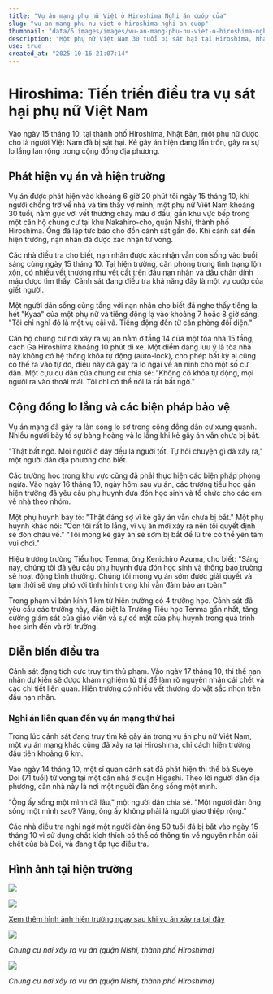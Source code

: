 ```yaml
---
title: "Vụ án mạng phụ nữ Việt ở Hiroshima Nghi án cướp của"
slug: "vu-an-mang-phu-nu-viet-o-hiroshima-nghi-an-cuop"
thumbnail: "data/6.images/images/vu-an-mang-phu-nu-viet-o-hiroshima-nghi-an-cuop.webp"
description: "Một phụ nữ Việt Nam 30 tuổi bị sát hại tại Hiroshima, Nhật Bản. Nạn nhân có nhiều vết thương trên đầu, hiện trường có dấu chân dính máu. Cảnh sát đang điều tra khả năng đây là vụ cướp của giết người."
use: true
created_at: "2025-10-16 21:07:14"
---
```


# Hiroshima: Tiến triển điều tra vụ sát hại phụ nữ Việt Nam

Vào ngày 15 tháng 10, tại thành phố Hiroshima, Nhật Bản, một phụ nữ được cho là người Việt Nam đã bị sát hại. Kẻ gây án hiện đang lẩn trốn, gây ra sự lo lắng lan rộng trong cộng đồng địa phương.

## Phát hiện vụ án và hiện trường

Vụ án được phát hiện vào khoảng 6 giờ 20 phút tối ngày 15 tháng 10, khi người chồng trở về nhà và tìm thấy vợ mình, một phụ nữ Việt Nam khoảng 30 tuổi, nằm gục với vết thương chảy máu ở đầu, gần khu vực bếp trong một căn hộ chung cư tại khu Nakahiro-cho, quận Nishi, thành phố Hiroshima. Ông đã lập tức báo cho đồn cảnh sát gần đó. Khi cảnh sát đến hiện trường, nạn nhân đã được xác nhận tử vong.

Các nhà điều tra cho biết, nạn nhân được xác nhận vẫn còn sống vào buổi sáng cùng ngày 15 tháng 10. Tại hiện trường, căn phòng trong tình trạng lộn xộn, có nhiều vết thương như vết cắt trên đầu nạn nhân và dấu chân dính máu được tìm thấy. Cảnh sát đang điều tra khả năng đây là một vụ cướp của giết người.

Một người dân sống cùng tầng với nạn nhân cho biết đã nghe thấy tiếng la hét "Kyaa" của một phụ nữ và tiếng động lạ vào khoảng 7 hoặc 8 giờ sáng. "Tôi chỉ nghĩ đó là một vụ cãi vã. Tiếng động đến từ căn phòng đối diện."

Căn hộ chung cư nơi xảy ra vụ án nằm ở tầng 14 của một tòa nhà 15 tầng, cách Ga Hiroshima khoảng 10 phút đi xe. Một điểm đáng lưu ý là tòa nhà này không có hệ thống khóa tự động (auto-lock), cho phép bất kỳ ai cũng có thể ra vào tự do, điều này đã gây ra lo ngại về an ninh cho một số cư dân. Một cựu cư dân của chung cư chia sẻ: "Không có khóa tự động, mọi người ra vào thoải mái. Tôi chỉ có thể nói là rất bất ngờ."

## Cộng đồng lo lắng và các biện pháp bảo vệ

Vụ án mạng đã gây ra làn sóng lo sợ trong cộng đồng dân cư xung quanh. Nhiều người bày tỏ sự bàng hoàng và lo lắng khi kẻ gây án vẫn chưa bị bắt.

"Thật bất ngờ. Mọi người ở đây đều là người tốt. Tự hỏi chuyện gì đã xảy ra," một người dân địa phương cho biết.

Các trường học trong khu vực cũng đã phải thực hiện các biện pháp phòng ngừa. Vào ngày 16 tháng 10, ngày hôm sau vụ án, các trường tiểu học gần hiện trường đã yêu cầu phụ huynh đưa đón học sinh và tổ chức cho các em về nhà theo nhóm.

Một phụ huynh bày tỏ: "Thật đáng sợ vì kẻ gây án vẫn chưa bị bắt." Một phụ huynh khác nói: "Con tôi rất lo lắng, vì vụ án mới xảy ra nên tôi quyết định sẽ đón cháu về." "Tôi mong kẻ gây án sẽ sớm bị bắt để lũ trẻ có thể yên tâm vui chơi."

Hiệu trưởng trường Tiểu học Tenma, ông Kenichiro Azuma, cho biết: "Sáng nay, chúng tôi đã yêu cầu phụ huynh đưa đón học sinh và thông báo trường sẽ hoạt động bình thường. Chúng tôi mong vụ án sớm được giải quyết và tạm thời sẽ ứng phó với tình hình trong khi vẫn đảm bảo an toàn."

Trong phạm vi bán kính 1 km từ hiện trường có 4 trường học. Cảnh sát đã yêu cầu các trường này, đặc biệt là Trường Tiểu học Tenma gần nhất, tăng cường giám sát của giáo viên và sự có mặt của phụ huynh trong quá trình học sinh đến và rời trường.

## Diễn biến điều tra

Cảnh sát đang tích cực truy tìm thủ phạm. Vào ngày 17 tháng 10, thi thể nạn nhân dự kiến sẽ được khám nghiệm tử thi để làm rõ nguyên nhân cái chết và các chi tiết liên quan. Hiện trường có nhiều vết thương do vật sắc nhọn trên đầu nạn nhân.

### Nghi án liên quan đến vụ án mạng thứ hai

Trong lúc cảnh sát đang truy tìm kẻ gây án trong vụ án phụ nữ Việt Nam, một vụ án mạng khác cũng đã xảy ra tại Hiroshima, chỉ cách hiện trường đầu tiên khoảng 6 km.

Vào ngày 14 tháng 10, một sĩ quan cảnh sát đã phát hiện thi thể bà Sueye Doi (71 tuổi) tử vong tại một căn nhà ở quận Higashi. Theo lời người dân địa phương, căn nhà này là nơi một người đàn ông sống một mình.

"Ông ấy sống một mình đã lâu," một người dân chia sẻ. "Một người đàn ông sống một mình sao? Vâng, ông ấy không phải là người giao thiệp rộng."

Các nhà điều tra nghi ngờ một người đàn ông 50 tuổi đã bị bắt vào ngày 15 tháng 10 vì sử dụng chất kích thích có thể có thông tin về nguyên nhân cái chết của bà Doi, và đang tiếp tục điều tra.

## Hình ảnh tại hiện trường

![](/images/20251016-90031018-tssv-001-3-view.webp)

![](/images/20251016-22231181-rccv-000-2-view.webp)

[Xem thêm hình ảnh hiện trường ngay sau khi vụ án xảy ra tại đây](https://newsdig.tbs.co.jp/articles/gallery/2231181?utm_source=news.yahoo.co.jp&utm_medium=referral&utm_campaign=partnerLink&ex_position=photo&ex_id=2231181&image=2)

![](/images/20251016-90031007-tssv-001-3-view.webp)

*Chung cư nơi xảy ra vụ án (quận Nishi, thành phố Hiroshima)*

![](/images/20251016-90031007-tssv-002-3-view.webp)

*Chung cư nơi xảy ra vụ án (quận Nishi, thành phố Hiroshima)*